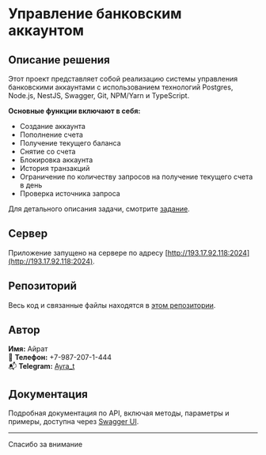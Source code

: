 # Управление банковским аккаунтом

## Описание решения

Этот проект представляет собой реализацию системы управления банковскими аккаунтами с использованием технологий Postgres, Node.js, NestJS, Swagger, Git, NPM/Yarn и TypeScript.

**Основные функции включают в себя:**

- Создание аккаунта
- Пополнение счета
- Получение текущего баланса
- Снятие со счета
- Блокировка аккаунта
- История транзакций
- Ограничение по количеству запросов на получение текущего счета в день
- Проверка источника запроса

Для детального описания задачи, смотрите [задание](https://github.com/proger-coder/tes_backend/blob/master/taskDescription.md).

## Сервер

Приложение запущено на сервере по адресу [http://193.17.92.118:2024](http://193.17.92.118:2024).

## Репозиторий

Весь код и связанные файлы находятся в [этом репозитории](https://github.com/proger-coder/tes_backend).

## Автор

**Имя:** Айрат  
📱 **Телефон:** +7-987-207-1-444  
📬 **Telegram:** [Ayra_t](https://t.me/Ayra_t)

## Документация

Подробная документация по API, включая методы, параметры и примеры, доступна через [Swagger UI](http://193.17.92.118:2024/api/docs).

---

Спасибо за внимание

